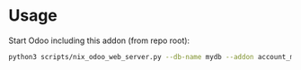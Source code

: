 # Usage

Start Odoo including this addon (from repo root):

```bash
python3 scripts/nix_odoo_web_server.py --db-name mydb --addon account_move_update_analytic
```
